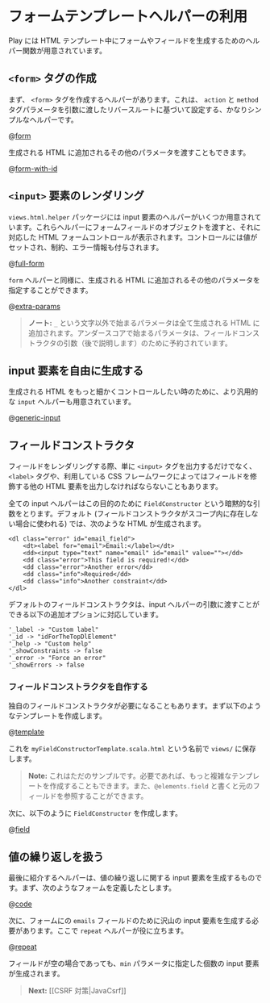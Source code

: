 <!--- Copyright (C) 2009-2013 Typesafe Inc. <http://www.typesafe.com> -->
<!--
# Form template helpers
-->
# フォームテンプレートヘルパーの利用

<!--
Play provides several helpers to help you render form fields in HTML templates.
-->
Play には HTML テンプレート中にフォームやフィールドを生成するためのヘルパー関数が用意されています。

<!--
## Creating a `<form>` tag
-->
## `<form>` タグの作成
    
<!--
The first helper creates the `<form>` tag. It is a pretty simple helper that automatically sets the `action` and `method` tag parameters according to the reverse route you pass in:
-->
まず、 `<form>` タグを作成するヘルパーがあります。これは、 `action` と `method` タグパラメータを引数に渡したリバースルートに基づいて設定する、かなりシンプルなヘルパーです。

@[form](code/javaguide/forms/helpers.scala.html)

<!--
You can also pass an extra set of parameters that will be added to the generated HTML:
-->
生成される HTML に追加されるその他のパラメータを渡すこともできます。

@[form-with-id](code/javaguide/forms/helpers.scala.html)

<!--
## Rendering an `<input>` element
-->
## `<input>` 要素のレンダリング

<!--
There are several input helpers in the `views.html.helper` package. You feed them with a form field, and they display the corresponding HTML form control, with a populated value, constraints and errors:
-->
`views.html.helper` パッケージには input 要素のヘルパーがいくつか用意されています。これらヘルパーにフォームフィールドのオブジェクトを渡すと、それに対応した HTML フォームコントロールが表示されます。コントロールには値がセットされ、制約、エラー情報も付与されます。

@[full-form](code/javaguide/forms/fullform.scala.html)

<!--
As for the `form` helper, you can specify an extra set of parameters that will be added to the generated HTML:
-->
`form` ヘルパーと同様に、生成される HTML に追加されるその他のパラメータを指定することができます。

@[extra-params](code/javaguide/forms/helpers.scala.html)

<!--
> **Note:** All extra parameters will be added to the generated HTML, except for ones whose name starts with the `_` character. Arguments starting with an underscore are reserved for field constructor argument (which we will see later).
-->
> **ノート:** `_` という文字以外で始まるパラメータは全て生成される HTML に追加されます。アンダースコアで始まるパラメータは、フィールドコンストラクタの引数（後で説明します）のために予約されています。

<!--
## Handling HTML input creation yourself
-->
## input 要素を自由に生成する

<!--
There is also a more generic `input` helper that let you code the desired HTML result:
-->
生成される HTML をもっと細かくコントロールしたい時のために、より汎用的な `input` ヘルパーも用意されています。

@[generic-input](code/javaguide/forms/helpers.scala.html)

<!--
## Field constructors
-->
## フィールドコンストラクタ

<!--
A rendered field does not only consist of an `<input>` tag, but may also need a `<label>` and a bunch of other tags used by your CSS framework to decorate the field.
-->
フィールドをレンダリングする際、単に `<input>` タグを出力するだけでなく、`<label>` タグや、利用している CSS フレームワークによってはフィールドを修飾する他の HTML 要素を出力しなければならないこともあります。
    
<!--
All input helpers take an implicit `FieldConstructor` that handles this part. The default one (used if there are no other field constructors available in the scope), generates HTML like:
-->
全ての input ヘルパーはこの目的のために `FieldConstructor` という暗黙的な引数をとります。デフォルト (フィールドコンストラクタがスコープ内に存在しない場合に使われる) では、次のような HTML が生成されます。

```
<dl class="error" id="email_field">
    <dt><label for="email">Email:</label></dt>
    <dd><input type="text" name="email" id="email" value=""></dd>
    <dd class="error">This field is required!</dd>
    <dd class="error">Another error</dd>
    <dd class="info">Required</dd>
    <dd class="info">Another constraint</dd>
</dl>
```

<!--
This default field constructor supports additional options you can pass in the input helper arguments:
-->
デフォルトのフィールドコンストラクタは、input ヘルパーの引数に渡すことができる以下の追加オプションに対応しています。

```
'_label -> "Custom label"
'_id -> "idForTheTopDlElement"
'_help -> "Custom help"
'_showConstraints -> false
'_error -> "Force an error"
'_showErrors -> false
```

<!--
### Writing your own field constructor
-->
### フィールドコンストラクタを自作する

<!--
Often you will need to write your own field constructor. Start by writing a template like:
-->
独自のフィールドコンストラクタが必要になることもあります。まず以下のようなテンプレートを作成します。

@[template](code/javaguide/forms/myFieldConstructorTemplate.scala.html)

<!--
Save it in `views/` and name `myFieldConstructorTemplate.scala.html`
-->
これを `myFieldConstructorTemplate.scala.html` という名前で `views/` に保存します。

<!--
> **Note:** This is just a sample. You can make it as complicated as you need. You have also access to the original field using `@elements.field`.
-->
> **Note:** これはただのサンプルです。必要であれば、もっと複雑なテンプレートを作成することもできます。また、`@elements.field` と書くと元のフィールドを参照することができます。

<!--
Now create a `FieldConstructor` somewhere, using:
-->
次に、以下のように `FieldConstructor` を作成します。

@[field](code/javaguide/forms/withFieldConstructor.scala.html)

<!--
## Handling repeated values
-->
## 値の繰り返しを扱う

<!--
The last helper makes it easier to generate inputs for repeated values. Suppose you have this kind of form definition:
-->
最後に紹介するヘルパーは、値の繰り返しに関する input 要素を生成するものです。まず、次のようなフォームを定義したとします。

@[code](code/javaguide/forms/html/UserForm.java)

<!--
Now you have to generate as many inputs for the `emails` field as the form contains. Just use the `repeat` helper for that:
-->
次に、フォームにの `emails` フィールドのために沢山の input 要素を生成する必要があります。ここで `repeat` ヘルパーが役に立ちます。

@[repeat](code/javaguide/forms/helpers.scala.html)

<!--
Use the `min` parameter to display a minimum number of fields, even if the corresponding form data are empty.
-->
フィールドが空の場合であっても、`min` パラメータに指定した個数の input 要素が生成されます。

<!--
> **Next:** [[Protecting against CSRF|JavaCsrf]]
-->
> **Next:** [[CSRF 対策|JavaCsrf]]



